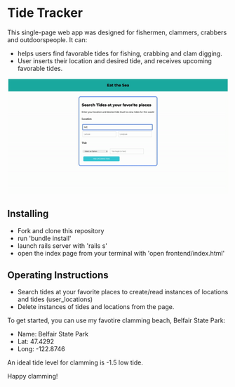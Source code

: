 # Tide Tracker
This single-page web app was designed for fishermen, clammers, crabbers and outdoorspeople. It can:
   * helps users find favorable tides for fishing, crabbing and clam digging.
   * User inserts their location and desired tide, and receives upcoming favorable tides. 


![Eat the sea app](public/tide-app-demo-gif.gif)

## Installing ##

- Fork and clone this repository
- run 'bundle install'
- launch rails server with 'rails s'
- open the index page from your terminal with 'open frontend/index.html'

## Operating Instructions ##

- Search tides at your favorite places to create/read instances of locations and tides (user_locations)
- Delete instances of tides and locations from the page.

To get started, you can use my favotire clamming beach, Belfair State Park:

- Name: Belfair State Park
- Lat: 47.4292
- Long: -122.8746

An ideal tide level for clamming is -1.5 low tide.

Happy clamming!
